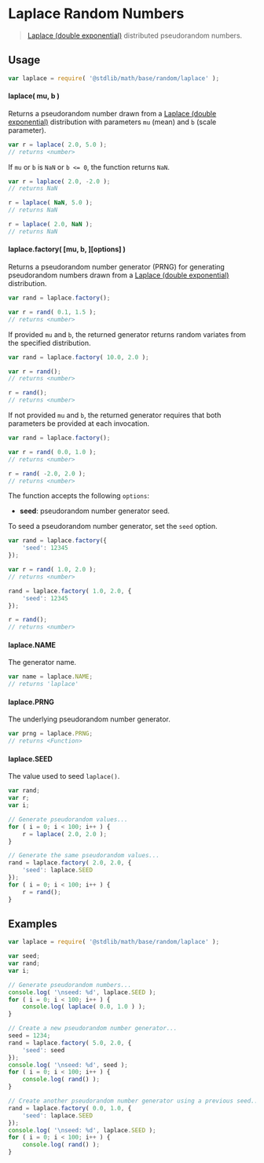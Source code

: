 # Laplace Random Numbers

> [Laplace (double exponential)][laplace] distributed pseudorandom numbers.


<section class="usage">

## Usage

``` javascript
var laplace = require( '@stdlib/math/base/random/laplace' );
```

#### laplace( mu, b )

Returns a pseudorandom number drawn from a [Laplace (double exponential)][laplace] distribution with parameters `mu` (mean) and `b` (scale parameter).

``` javascript
var r = laplace( 2.0, 5.0 );
// returns <number>
```

If `mu` or `b` is `NaN` or `b <= 0`, the function returns `NaN`.

``` javascript
var r = laplace( 2.0, -2.0 );
// returns NaN

r = laplace( NaN, 5.0 );
// returns NaN

r = laplace( 2.0, NaN );
// returns NaN
```

#### laplace.factory( \[mu, b, \]\[options\] )

Returns a pseudorandom number generator (PRNG) for generating pseudorandom numbers drawn from a [Laplace (double exponential)][laplace] distribution.

``` javascript
var rand = laplace.factory();

var r = rand( 0.1, 1.5 );
// returns <number>
```

If provided `mu` and `b`, the returned generator returns random variates from the specified distribution.

``` javascript
var rand = laplace.factory( 10.0, 2.0 );

var r = rand();
// returns <number>

r = rand();
// returns <number>
```

If not provided `mu` and `b`, the returned generator requires that both parameters be provided at each invocation.

``` javascript
var rand = laplace.factory();

var r = rand( 0.0, 1.0 );
// returns <number>

r = rand( -2.0, 2.0 );
// returns <number>
```

The function accepts the following `options`:

* __seed__: pseudorandom number generator seed.

To seed a pseudorandom number generator, set the `seed` option.

``` javascript
var rand = laplace.factory({
    'seed': 12345
});

var r = rand( 1.0, 2.0 );
// returns <number>

rand = laplace.factory( 1.0, 2.0, {
    'seed': 12345
});

r = rand();
// returns <number>
```

#### laplace.NAME

The generator name.

``` javascript
var name = laplace.NAME;
// returns 'laplace'
```

#### laplace.PRNG

The underlying pseudorandom number generator.

``` javascript
var prng = laplace.PRNG;
// returns <Function>
```

#### laplace.SEED

The value used to seed `laplace()`.

``` javascript
var rand;
var r;
var i;

// Generate pseudorandom values...
for ( i = 0; i < 100; i++ ) {
    r = laplace( 2.0, 2.0 );
}

// Generate the same pseudorandom values...
rand = laplace.factory( 2.0, 2.0, {
    'seed': laplace.SEED
});
for ( i = 0; i < 100; i++ ) {
    r = rand();
}
```

<!-- </usage> -->


<section class="examples">

## Examples

``` javascript
var laplace = require( '@stdlib/math/base/random/laplace' );

var seed;
var rand;
var i;

// Generate pseudorandom numbers...
console.log( '\nseed: %d', laplace.SEED );
for ( i = 0; i < 100; i++ ) {
    console.log( laplace( 0.0, 1.0 ) );
}

// Create a new pseudorandom number generator...
seed = 1234;
rand = laplace.factory( 5.0, 2.0, {
    'seed': seed
});
console.log( '\nseed: %d', seed );
for ( i = 0; i < 100; i++ ) {
    console.log( rand() );
}

// Create another pseudorandom number generator using a previous seed...
rand = laplace.factory( 0.0, 1.0, {
    'seed': laplace.SEED
});
console.log( '\nseed: %d', laplace.SEED );
for ( i = 0; i < 100; i++ ) {
    console.log( rand() );
}
```

<!-- </examples> -->


<section class="links">

[laplace]: https://en.wikipedia.org/wiki/Laplace_distribution

<!-- </links> -->

